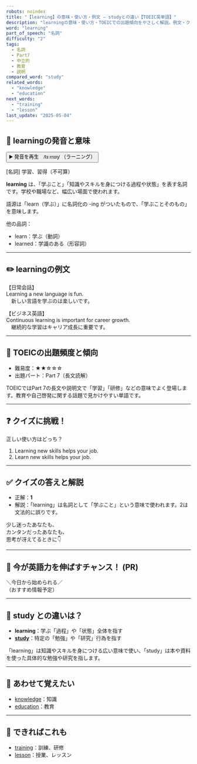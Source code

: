 ```yaml
---
robots: noindex
title: "【learning】の意味・使い方・例文 ― studyとの違い【TOEIC英単語】"
description: "learningの意味・使い方・TOEICでの出題傾向をやさしく解説。例文・クイズ付きでstudyとの違いもわかりやすく学べます。"
word: "learning"
part_of_speech: "名詞"
difficulty: "2"
tags:
  - 名詞
  - Part7
  - 中立的
  - 教育
  - 説明
compared_word: "study"
related_words:
  - "knowledge"
  - "education"
next_words:
  - "training"
  - "lesson"
last_update: "2025-05-04"
---
```


## 🔰 learningの発音と意味

<button class="play-audio" onclick="playTTS('learning')">
  <span class="play-audio-main">
    ▶️ 発音を再生　/lɜːrnɪŋ/
  </span>
  <span class="play-audio-sub">
    （ラーニング）
  </span>
</button>

[名詞] 学習、習得（不可算）

**learning** は、「学ぶこと」「知識やスキルを身につける過程や状態」を表す名詞です。学校や職場など、幅広い場面で使われます。

語源は「learn（学ぶ）」に名詞化の -ing がついたもので、「学ぶことそのもの」を意味します。

他の品詞：  
- learn：学ぶ（動詞）
- learned：学識のある（形容詞）

---

## ✏️ learningの例文

【日常会話】  
Learning a new language is fun.  
　新しい言語を学ぶのは楽しいです。

【ビジネス英語】  
Continuous learning is important for career growth.  
　継続的な学習はキャリア成長に重要です。

---

## 🎯 TOEICの出題頻度と傾向

- 難易度：★★☆☆☆
- 出題パート：Part 7（長文読解）

TOEICではPart 7の長文や説明文で「学習」「研修」などの意味でよく登場します。教育や自己啓発に関する話題で見かけやすい単語です。

---

## ❓ クイズに挑戦！

正しい使い方はどっち？

1. Learning new skills helps your job.
2. Learn new skills helps your job.

---

## ✅ クイズの答えと解説

- 正解：**1**
- 解説：「learning」は名詞として「学ぶこと」という意味で使われます。2は文法的に誤りです。

少し迷ったあなたも、  
カンタンだったあなたも、  
思考が冴えてるときに👇️

---

## 🚀 今が英語力を伸ばすチャンス！ (PR)

<div class="info-center">
＼今日から始められる／<br>  
（おすすめ情報予定）
</div>

---

## 🤔  study との違いは？

- **learning**：学ぶ「過程」や「状態」全体を指す
- **[study](/study)**：特定の「勉強」や「研究」行為を指す

「learning」は知識やスキルを身につける広い意味で使い、「study」は本や資料を使った具体的な勉強や研究を指します。

---

## 🧩 あわせて覚えたい

- [knowledge](/knowledge)：知識
- [education](/education)：教育

---

## 📖 できればこれも

- [training](/training)：訓練、研修
- [lesson](/lesson)：授業、レッスン

<!-- cvid: aid15_bid10 -->
